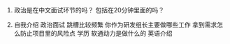 1. 政治是在中文面试环节的吗？ 包括在20分钟里面的吗？

1. 自我介绍
政治面试
跳槽比较频繁
你作为研发组长主要做哪些工作
拿到需求怎么防止项目里的风险点
学历
软通动力是做什么的
英语介绍
